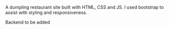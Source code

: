 A dumpling restaurant site built with HTML, CSS and JS. I used bootstrap to assist with styling and responsiveness. 

Backend to be added
